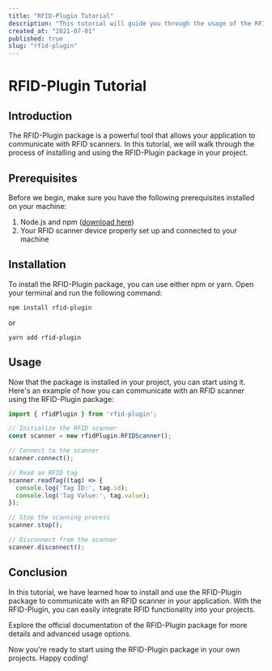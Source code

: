 ```yaml
---
title: "RFID-Plugin Tutorial"
description: "This tutorial will guide you through the usage of the RFID-Plugin package."
created_at: "2021-07-01"
published: true
slug: "rfid-plugin"
---
```


# RFID-Plugin Tutorial

## Introduction

The RFID-Plugin package is a powerful tool that allows your application to communicate with RFID scanners. In this tutorial, we will walk through the process of installing and using the RFID-Plugin package in your project.

## Prerequisites

Before we begin, make sure you have the following prerequisites installed on your machine:

1. Node.js and npm ([download here](https://nodejs.org/))
2. Your RFID scanner device properly set up and connected to your machine

## Installation

To install the RFID-Plugin package, you can use either npm or yarn. Open your terminal and run the following command:

```shell
npm install rfid-plugin
```

or

```shell
yarn add rfid-plugin
```

## Usage

Now that the package is installed in your project, you can start using it. Here's an example of how you can communicate with an RFID scanner using the RFID-Plugin package:

```javascript
import { rfidPlugin } from 'rfid-plugin';

// Initialize the RFID scanner
const scanner = new rfidPlugin.RFIDScanner();

// Connect to the scanner
scanner.connect();

// Read an RFID tag
scanner.readTag((tag) => {
  console.log('Tag ID:', tag.id);
  console.log('Tag Value:', tag.value);
});

// Stop the scanning process
scanner.stop();

// Disconnect from the scanner
scanner.disconnect();
```

## Conclusion

In this tutorial, we have learned how to install and use the RFID-Plugin package to communicate with an RFID scanner in your application. With the RFID-Plugin, you can easily integrate RFID functionality into your projects.

Explore the official documentation of the RFID-Plugin package for more details and advanced usage options.

Now you're ready to start using the RFID-Plugin package in your own projects. Happy coding!